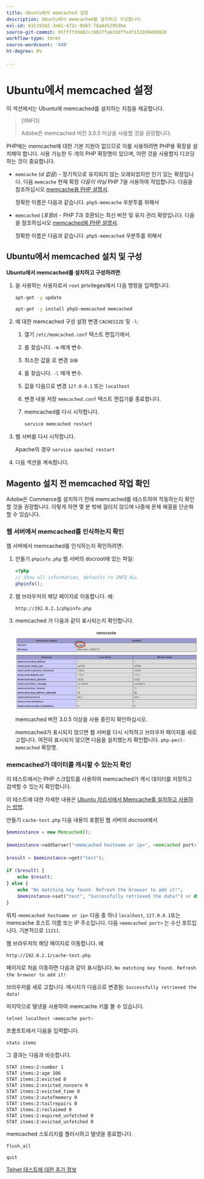 ```yaml
---
title: Ubuntu에서 memcached 설정
description: Ubuntu에서 memcached를 설치하고 구성합니다.
exl-id: 831193d2-3e81-472c-9b87-78a8d52959b4
source-git-commit: 95ffff39d82cc9027fa633dffedf15193040802d
workflow-type: tm+mt
source-wordcount: '449'
ht-degree: 0%

---
```


# Ubuntu에서 memcached 설정

이 섹션에서는 Ubuntu에 memcached를 설치하는 지침을 제공합니다.

>[!INFO]
>
>Adobe은 memcached 버전 3.0.5 이상을 사용할 것을 권장합니다.

PHP에는 memcache에 대한 기본 지원이 없으므로 이를 사용하려면 PHP용 확장을 설치해야 합니다. 사용 가능한 두 개의 PHP 확장명이 있으며, 어떤 것을 사용할지 디코딩하는 것이 중요합니다.

- `memcache` (_d 없음_) - 정기적으로 유지되지 않는 오래되었지만 인기 있는 확장입니다.
다음 `memcache` 현재 확장 _다음이 아님_ PHP 7을 사용하여 작업합니다. 다음을 참조하십시오 [memcache용 PHP 설명서](https://www.php.net/manual/en/book.memcache.php).

   정확한 이름은 다음과 같습니다. `php5-memcache` 우분투를 위해서

- `memcached` (_포함`d`_) - PHP 7과 호환되는 최신 버전 및 유지 관리 확장입니다. 다음을 참조하십시오 [memcached용 PHP 설명서](https://www.php.net/manual/en/book.memcached.php).

   정확한 이름은 다음과 같습니다. `php5-memcached` 우분투를 위해서

## Ubuntu에서 memcached 설치 및 구성

**Ubuntu에서 memcached를 설치하고 구성하려면**:

1. 을 사용하는 사용자로서 `root` privileges에서 다음 명령을 입력합니다.

   ```bash
   apt-get -y update
   ```

   ```bash
   apt-get -y install php5-memcached memcached
   ```

1. 에 대한 memcached 구성 설정 변경 `CACHESIZE` 및 `-l`:

   1. 열기 `/etc/memcached.conf` 텍스트 편집기에서.
   1. 를 찾습니다. `-m` 매개 변수.
   1. 최소한 값을 로 변경 `1GB`
   1. 를 찾습니다. `-l` 매개 변수.
   1. 값을 다음으로 변경 `127.0.0.1` 또는 `localhost`
   1. 변경 내용 저장 `memcached.conf` 텍스트 편집기를 종료합니다.
   1. memcached를 다시 시작합니다.

      ```bash
      service memcached restart
      ```

1. 웹 서버를 다시 시작합니다.

   Apache의 경우 `service apache2 restart`

1. 다음 섹션을 계속합니다.

## Magento 설치 전 memcached 작업 확인

Adobe은 Commerce를 설치하기 전에 memcached를 테스트하여 작동하는지 확인할 것을 권장합니다. 이렇게 하면 몇 분 밖에 걸리지 않으며 나중에 문제 해결을 단순화할 수 있습니다.

### 웹 서버에서 memcached를 인식하는지 확인

웹 서버에서 memcached를 인식하는지 확인하려면:

1. 만들기 `phpinfo.php` 웹 서버의 docroot에 있는 파일:

   ```php
   <?php
   // Show all information, defaults to INFO_ALL
   phpinfo();
   ```

1. 웹 브라우저의 해당 페이지로 이동합니다. 예:

   ```http
   http://192.0.2.1/phpinfo.php
   ```

1. memcached 가 다음과 같이 표시되는지 확인합니다.

   ![웹 서버에서 memcached를 인식하는지 확인](../../assets/configuration/memcache.png)

   memcached 버전 3.0.5 이상을 사용 중인지 확인하십시오.

   memcached가 표시되지 않으면 웹 서버를 다시 시작하고 브라우저 페이지를 새로 고칩니다. 여전히 표시되지 않으면 다음을 설치했는지 확인합니다. `php-pecl-memcached` 확장명.

### memcached가 데이터를 캐시할 수 있는지 확인

이 테스트에서는 PHP 스크립트를 사용하여 memcached가 캐시 데이터를 저장하고 검색할 수 있는지 확인합니다.

이 테스트에 대한 자세한 내용은 [Ubuntu 자습서에서 Memcache를 설치하고 사용하는 방법](https://www.digitalocean.com/community/tutorials/how-to-install-and-use-memcache-on-ubuntu-14-04).

만들기 `cache-test.php` 다음 내용이 포함된 웹 서버의 docroot에서

```php
$meminstance = new Memcached();

$meminstance->addServer("<memcached hostname or ip>", <memcached port>);

$result = $meminstance->get("test");

if ($result) {
    echo $result;
} else {
    echo "No matching key found. Refresh the browser to add it!";
    $meminstance->set("test", "Successfully retrieved the data!") or die("Could not save anything to memcached...");
}
```

위치 `<memcached hostname or ip>` 다음 중 하나 `localhost`, `127.0.0.1`또는 memcache 호스트 이름 또는 IP 주소입니다. 다음 `<memcached port>` 는 수신 포트입니다. 기본적으로 `11211`.

웹 브라우저의 해당 페이지로 이동합니다. 예

```http
http://192.0.2.1/cache-test.php
```

페이지로 처음 이동하면 다음과 같이 표시됩니다. `No matching key found. Refresh the browser to add it!`

브라우저를 새로 고칩니다. 메시지가 다음으로 변경됨: `Successfully retrieved the data!`

마지막으로 텔넷을 사용하여 memcache 키를 볼 수 있습니다.

```bash
telnet localhost <memcache port>
```

프롬프트에서 다음을 입력합니다.

```shell
stats items
```

그 결과는 다음과 비슷합니다.

```terminal
STAT items:2:number 1
STAT items:2:age 106
STAT items:2:evicted 0
STAT items:2:evicted_nonzero 0
STAT items:2:evicted_time 0
STAT items:2:outofmemory 0
STAT items:2:tailrepairs 0
STAT items:2:reclaimed 0
STAT items:2:expired_unfetched 0
STAT items:2:evicted_unfetched 0
```

memcached 스토리지를 플러시하고 텔넷을 종료합니다.

```shell
flush_all
```

```shell
quit
```

[Telnet 테스트에 대한 추가 정보](https://darkcoding.net/software/memcached-list-all-keys/)
